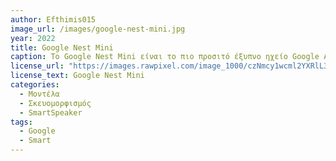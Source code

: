 ```yaml
---
author: Efthimis015
image_url: /images/google-nest-mini.jpg
year: 2022
title: Google Nest Mini
caption: Το Google Nest Mini είναι το πιο προσιτό έξυπνο ηχείο Google Assistant που μπορείτε να αγοράσετε. Δημιουργήθηκε ως αντίπαλος του Amazon Echo Dot, σχεδιασμένος για να προσφέρει βελτιωμένη ποιότητα ήχου από τις προηγούμενες γενιές. Υπόσχεται ταχύτερες αποκρίσεις του Google Assistant και πιο ευαίσθητη φωνητική αναγνώριση. Υπάρχει επίσης δύο φορές ισχυρότερο μπάσο από το αρχικό Mini - μια βελτίωση που ένας φανατικός ηχοφίλος μπορεί να μην εκτιμήσει στο έπακρο. Το Nest Mini είναι προσιτό και παράγει ικανοποιητική ποιότητα ήχου, αλλά απέχει πολύ από το τέλειο. Το ηχείο παρέχει πλήρη και καθαρό ήχο, αλλά δεν έχει έξοδο ήχου 3,5 χιλιοστών και δεν έχει ήχο που γεμίζει το δωμάτιο.
license_url: "https://images.rawpixel.com/image_1000/czNmcy1wcml2YXRlL3Jhd3BpeGVsX2ltYWdlcy93ZWJzaXRlX2NvbnRlbnQvbHIvczg5LXBvbS00NzMyXzIuanBn.jpg"
license_text: Google Nest Mini
categories:
  - Μοντέλα
  - Σκευομορφισμός
  - SmartSpeaker
tags: 
  - Google
  - Smart
---
```

